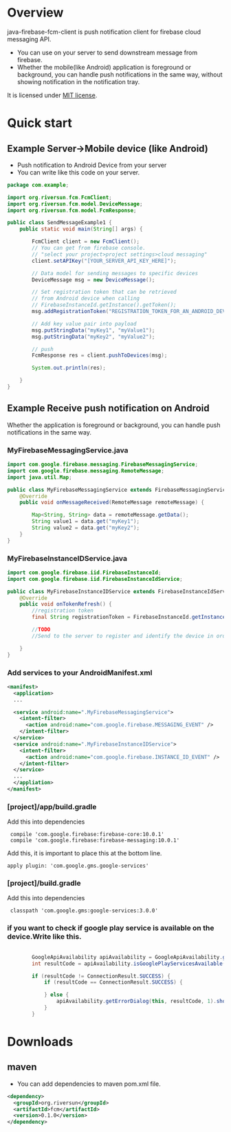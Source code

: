 # Overview
java-firebase-fcm-client is push notification client for firebase cloud messaging API.
- You can use on your server to send downstream message from firebase.
- Whether the mobile(like Android) application is foreground or background, you can handle push notifications in the same way, without showing notification in the notification tray.

It is licensed under [MIT license](https://opensource.org/licenses/MIT).

# Quick start
## Example Server->Mobile device (like Android)
- Push notification to Android Device from your server
- You can write like this code on your server.

```java
package com.example;

import org.riversun.fcm.FcmClient;
import org.riversun.fcm.model.DeviceMessage;
import org.riversun.fcm.model.FcmResponse;

public class SendMessageExample1 {
	public static void main(String[] args) {

		FcmClient client = new FcmClient();
		// You can get from firebase console.
		// "select your project>project settings>cloud messaging"
		client.setAPIKey("[YOUR_SERVER_API_KEY_HERE]");

		// Data model for sending messages to specific devices
		DeviceMessage msg = new DeviceMessage();

		// Set registration token that can be retrieved
		// from Android device when calling
		// FirebaseInstanceId.getInstance().getToken();
		msg.addRegistrationToken("REGISTRATION_TOKEN_FOR_AN_ANDROID_DEVICE_HERE");

		// Add key value pair into payload
		msg.putStringData("myKey1", "myValue1");
		msg.putStringData("myKey2", "myValue2");

		// push
		FcmResponse res = client.pushToDevices(msg);

		System.out.println(res);

	}
}

```

## Example Receive push notification on Android
Whether the application is foreground or background, you can handle push notifications in the same way.

### MyFirebaseMessagingService.java

```java
import com.google.firebase.messaging.FirebaseMessagingService;
import com.google.firebase.messaging.RemoteMessage;
import java.util.Map;

public class MyFirebaseMessagingService extends FirebaseMessagingService {
    @Override
    public void onMessageReceived(RemoteMessage remoteMessage) {

        Map<String, String> data = remoteMessage.getData();
        String value1 = data.get("myKey1");
        String value2 = data.get("myKey2");
    }
}
```

### MyFirebaseInstanceIDService.java

```java
import com.google.firebase.iid.FirebaseInstanceId;
import com.google.firebase.iid.FirebaseInstanceIdService;

public class MyFirebaseInstanceIDService extends FirebaseInstanceIdService {
    @Override
    public void onTokenRefresh() {
        //registration token
        final String registrationToken = FirebaseInstanceId.getInstance().getToken();

        //TODO
        //Send to the server to register and identify the device in order to send a push notification to this device.

    }
}
```

### Add services to your AndroidManifest.xml

```xml
<manifest>
  <application>
  ...

  <service android:name=".MyFirebaseMessagingService">
    <intent-filter>
      <action android:name="com.google.firebase.MESSAGING_EVENT" />
    </intent-filter>
  </service>
  <service android:name=".MyFirebaseInstanceIDService">
    <intent-filter>
      <action android:name="com.google.firebase.INSTANCE_ID_EVENT" />
    </intent-filter>
  </service>
  ...
  </appliation>
</manifest>
```

### [project]/app/build.gradle

Add this into dependencies
```
 compile 'com.google.firebase:firebase-core:10.0.1'
 compile 'com.google.firebase:firebase-messaging:10.0.1'
```

Add this, it is important to place this at the bottom line.
```
apply plugin: 'com.google.gms.google-services'
```

### [project]/build.gradle

Add this into dependencies
```
 classpath 'com.google.gms:google-services:3.0.0'
```

### if you want to check if google play service is available on the device.Write like this.

```java

        GoogleApiAvailability apiAvailability = GoogleApiAvailability.getInstance();
        int resultCode = apiAvailability.isGooglePlayServicesAvailable(this);

        if (resultCode != ConnectionResult.SUCCESS) {
            if (resultCode == ConnectionResult.SUCCESS) {

            } else {
                apiAvailability.getErrorDialog(this, resultCode, 1).show();
            }
        }
```

# Downloads
## maven
- You can add dependencies to maven pom.xml file.
```xml
<dependency>
  <groupId>org.riversun</groupId>
  <artifactId>fcm</artifactId>
  <version>0.1.0</version>
</dependency>
```
